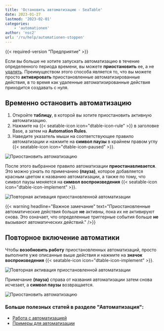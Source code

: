 ```yaml
---
title: 'Остановить автоматизацию - SeaTable'
date: 2023-01-27
lastmod: '2023-02-01'
categories:
    - 'automationen'
author: 'nsc2'
url: '/ru/help/automationen-stoppen'
---
```


{{< required-version "Предприятие" >}}

Если вы больше не хотите запускать автоматизацию в течение определенного периода времени, вы можете **приостановить** ее, а не [удалять](https://seatable.io/ru/docs/arbeiten-mit-automationen/automationen-loeschen/). Преимуществом этого способа является то, что вы можете просто **активировать** приостановленные автоматизированные действия, в то время как удаленные автоматизированные действия приходится создавать с нуля.

## Временно остановить автоматизацию

1. Откройте **таблицу**, в которой вы хотите приостановить активную автоматизацию.
2. Нажмите на {{< seatable-icon icon="dtable-icon-rule" >}} в заголовке Base, а затем на **Automation Rules**.
3. Наведите указатель мыши на соответствующее правило автоматизации и нажмите на **символ паузы** в крайнем правом углу {{< seatable-icon icon="dtable-icon-paused" >}}.

![Приостановить автоматизацию](https://seatable.io/wp-content/uploads/2022/12/pause-an-automation-1.png)

После этого выбранное правило автоматизации **приостанавливается**. Это можно узнать по примечанию **(пауза)**, которое добавляется красным цветом к названию автоматизации, а также по тому, что символ паузы меняется на **символ воспроизведения** {{< seatable-icon icon="dtable-icon-implement" >}}.

![Повторная активация приостановленной автоматизации](https://seatable.io/wp-content/uploads/2022/12/reactivate-paused-automations.png)

{{< warning  headline="Важное замечание"  text="Приостановленные автоматические действия больше **не** активны, пока их не активируют снова. Это означает, что определенные триггерные события больше **не** вызывают автоматических действий." />}}

## Повторное включение автоматики

Чтобы **возобновить работу** приостановленных автоматизаций, просто выполните уже описанные выше действия и нажмите на **значок воспроизведения** {{< seatable-icon icon="dtable-icon-implement" >}}.

![Повторная активация приостановленной автоматизации](https://seatable.io/wp-content/uploads/2022/12/reactivate-paused-automations.png)

Примечание **(пауза)** справа от названия автоматизации затем снова исчезает, а **символ паузы** возвращается.

![Приостановить автоматизацию](https://seatable.io/wp-content/uploads/2022/12/pause-an-automation-1.png)

### Больше полезных статей в разделе "Автоматизация":

- [Работа с автоматизацией](https://seatable.io/ru/docs-category/arbeiten-mit-automationen/)
- [Примеры для автоматизации](https://seatable.io/ru/docs-category/beispiele-fuer-automationen/)
